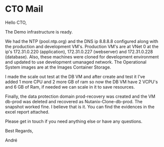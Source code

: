 # CTO Mail

Hello CTO,

The Demo infrastructure is ready.

We had the NTP (pool.ntp.org) and the DNS ip 8.8.8.8 configured along with the production and development VM's.
Production VM's are at VNet 0 at the ip's 172.31.0.220 (application), 172.31.0.227 (webserver) and 172.31.0.228 (database). Also, these machines were cloned for development environment and updated to use development umanaged network. The Operational System images are at the Images Container Storage.

I made the scale out test at the DB VM and after create and test it I've added 1 more CPU and 2 more GB of ram so now the DB VM have 2 VCPU's and 6 GB of Ram, if needed we can scale in it to save resources.

Finally, the data protection domain prod-recovery was created and the VM db-prod was deleted and recovered as Nutanix-Clone-db-prod. The snapshot worked fine.
I believe that is it. You can find the evidences in the excel report attached. 

Please get in touch if you need anything else or have any questions.

Best Regards,

André
